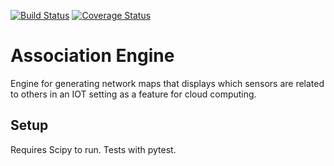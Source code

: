 [![Build Status](https://travis-ci.org/EliCDavis/AssociationEngine.svg?branch=master)](https://travis-ci.org/EliCDavis/AssociationEngine) [![Coverage Status](https://coveralls.io/repos/github/EliCDavis/AssociationEngine/badge.svg?branch=master)](https://coveralls.io/github/EliCDavis/AssociationEngine)

# Association Engine
Engine for generating network maps that displays which sensors are related to others in an IOT setting as a feature for cloud computing.

## Setup
Requires Scipy to run.  Tests with pytest.
